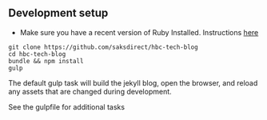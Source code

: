 ## Development setup
- Make sure you have a recent version of Ruby Installed. Instructions [here](https://www.ruby-lang.org/en/downloads/)

```
git clone https://github.com/saksdirect/hbc-tech-blog
cd hbc-tech-blog
bundle && npm install
gulp
```

The default gulp task will build the jekyll blog, open the browser, and reload any assets that are changed during development.

See the gulpfile for additional tasks 
